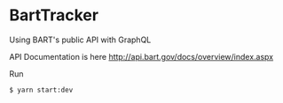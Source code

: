 # BartTracker

Using BART's public API with GraphQL

API Documentation is here http://api.bart.gov/docs/overview/index.aspx

Run
```
$ yarn start:dev
```